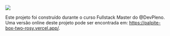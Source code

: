 <a href="https://hits.seeyoufarm.com"> <img src = "https://hits.seeyoufarm.com/api/count/incr/badge.svg?url=https%3A%2F%2Fgithub .com% 2Fvictorserpa% 2FPalpite-box & count_bg =% 2379C83D & title_bg =% 23555555 & icon = & icon_color =% 23E7E7E7 & title = hits & edge_flat = false "/> </a>

Este projeto foi construído durante o curso Fullstack Master do @DevPleno. Uma versão online deste projeto pode ser encontrada em: https://palpite-box-two-rosy.vercel.app/.
